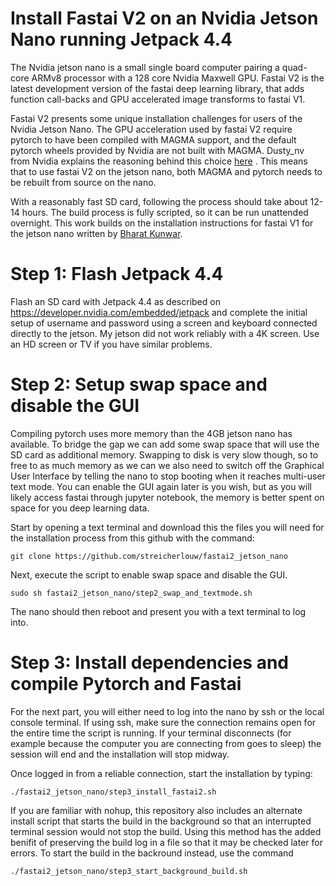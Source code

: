 # Install Fastai V2 on an Nvidia Jetson Nano running Jetpack 4.4

The Nvidia jetson nano is a small single board computer pairing a quad-core ARMv8 processor with a 128 core Nvidia Maxwell GPU. Fastai V2 is the latest development version of the fastai deep learning library, that adds function call-backs and GPU accelerated image transforms to fastai V1.

Fastai V2 presents some unique installation challenges for users of the Nvidia Jetson Nano. The GPU acceleration used by fastai V2 require pytorch to have been compiled with MAGMA support, and the default pytorch wheels provided by Nvidia are not built with MAGMA. Dusty_nv from Nvidia explains the reasoning behind this choice [here](https://forums.developer.nvidia.com/t/pytorch-for-jetson-nano-version-1-5-0-now-available/72048/201) . This means that to use fastai V2 on the jetson nano, both MAGMA and pytorch needs to be rebuilt from source on the nano.

With a reasonably fast SD card, following the process should take about 12-14 hours. The build process is fully scripted, so it can be run unattended overnight. This work builds on the installation instructions for fastai V1 for the jetson nano written by [Bharat Kunwar](https://github.com/brtknr/fastai-jetson-nano).

# Step 1: Flash Jetpack 4.4
Flash an SD card with Jetpack 4.4 as described on https://developer.nvidia.com/embedded/jetpack and complete the initial setup of username and password using a screen and keyboard connected directly to the jetson. My jetson did not work reliably with a 4K screen. Use an HD screen or TV if you have similar problems.

# Step 2: Setup swap space and disable the GUI
Compiling pytorch uses more memory than the 4GB jetson nano has available. To bridge the gap we can add some swap space that will use the SD card as additional memory. Swapping to disk is very slow though, so to free to as much memory as we can we also need to switch off the Graphical User Interface by telling the nano to stop booting when it reaches multi-user text mode. You can enable the GUI again later is you wish, but as you will likely access fastai through jupyter notebook, the memory is better spent on space for you deep learning data. 

Start by opening a text terminal and download this the files you will need for the installation process from this github with the command:
```
git clone https://github.com/streicherlouw/fastai2_jetson_nano
```
Next, execute the script to enable swap space and disable the GUI.
```
sudo sh fastai2_jetson_nano/step2_swap_and_textmode.sh
```
The nano should then reboot and present you with a text terminal to log into.

# Step 3: Install dependencies and compile Pytorch and Fastai
For the next part, you will either need to log into the nano by ssh or the local console terminal. If using ssh, make sure the connection remains open for the entire time the script is running. If your terminal disconnects (for example because the computer you are connecting from goes to sleep) the  session will end and the installation will stop midway.

Once logged in from a reliable connection, start the installation by typing: 
```
./fastai2_jetson_nano/step3_install_fastai2.sh
```
If you are familiar with nohup, this repository also includes an alternate install script that starts the build in the background so that an interrupted terminal session would not stop the build. Using this method has the added benifit of preserving the build log in a file so that it may be checked later for errors. To start the build in the backround instead, use the command
```
./fastai2_jetson_nano/step3_start_background_build.sh
```

